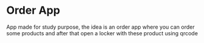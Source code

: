 # Order App

App made for study purpose, the idea is an order app where you can order some products and after that open a locker with these product using qrcode
